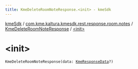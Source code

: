 ```yaml
---
title: KmeDeleteRoomNoteResponse.<init> - kmeSdk
---
```


[kmeSdk](../../index.html) / [com.kme.kaltura.kmesdk.rest.response.room.notes](../index.html) / [KmeDeleteRoomNoteResponse](index.html) / [&lt;init&gt;](./-init-.html)

# &lt;init&gt;

`KmeDeleteRoomNoteResponse(data: `[`KmeResponseData`](../../com.kme.kaltura.kmesdk.rest.response/-kme-response-data/index.html)`?)`